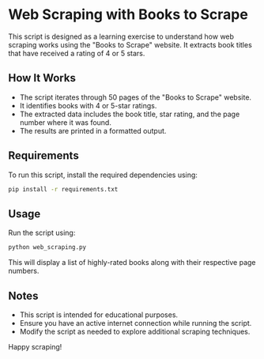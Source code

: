 # Web Scraping with Books to Scrape

This script is designed as a learning exercise to understand how web scraping works using the "Books to Scrape" website. It extracts book titles that have received a rating of 4 or 5 stars.

## How It Works

- The script iterates through 50 pages of the "Books to Scrape" website.
- It identifies books with 4 or 5-star ratings.
- The extracted data includes the book title, star rating, and the page number where it was found.
- The results are printed in a formatted output.

## Requirements

To run this script, install the required dependencies using:

```bash
pip install -r requirements.txt
```

## Usage

Run the script using:

```bash
python web_scraping.py
```

This will display a list of highly-rated books along with their respective page numbers.

## Notes

- This script is intended for educational purposes.
- Ensure you have an active internet connection while running the script.
- Modify the script as needed to explore additional scraping techniques.

Happy scraping!
